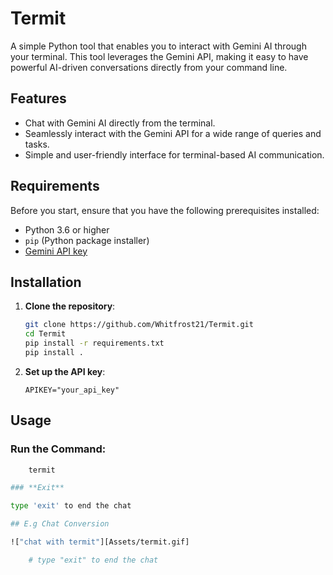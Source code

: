 # Termit

A simple Python tool that enables you to interact with Gemini AI through your terminal. This tool leverages the Gemini API, making it easy to have powerful AI-driven conversations directly from your command line.

## Features

- Chat with Gemini AI directly from the terminal.
- Seamlessly interact with the Gemini API for a wide range of queries and tasks.
- Simple and user-friendly interface for terminal-based AI communication.

## Requirements

Before you start, ensure that you have the following prerequisites installed:

- Python 3.6 or higher
- `pip` (Python package installer)
- [Gemini API key](https://ai.google.dev/)

## Installation

1. **Clone the repository**:
   ```bash
   git clone https://github.com/Whitfrost21/Termit.git
   cd Termit
   pip install -r requirements.txt
   pip install .
   ```
2. **Set up the API key**:
   ```
   APIKEY="your_api_key"
   ```

## Usage

### **Run the Command**:

```bash
    termit

### **Exit**

type 'exit' to end the chat

## E.g Chat Conversion

!["chat with termit"][Assets/termit.gif]

    # type "exit" to end the chat
```
